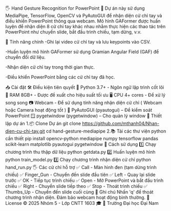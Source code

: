 🖐 Hand Gesture Recognition for PowerPoint 🎤
Dự án này sử dụng MediaPipe, TensorFlow, OpenCV và PyAutoGUI để nhận diện cử chỉ tay và điều khiển PowerPoint thông qua webcam. Mô hình GAFormer được huấn luyện để nhận diện 8 cử chỉ tay khác nhau nhằm thực hiện các thao tác trên PowerPoint như chuyển slide, bắt đầu trình chiếu, tạm dừng, v.v.

🎯 Tính năng chính
-Ghi lại video cử chỉ tay và lưu keypoints vào CSV.

-Huấn luyện mô hình GAFormer sử dụng Gramian Angular Field (GAF) để chuyển đổi dữ liệu.

-Nhận diện cử chỉ tay trong thời gian thực.

-Điều khiển PowerPoint bằng các cử chỉ tay đã học.

📥 Cài đặt
🛠 Điều kiện tiên quyết
🐍 Python 3.7+ - Ngôn ngữ lập trình cốt lõi
💾 RAM 8GB+ - Được đề xuất cho hiệu suất tối ưu
🖥 CPU 4+ cores - Để xử lý song song
📷 Webcam - Để sử dụng tính năng nhận diện cử chỉ ( Webcam hoặc Camera hoạt động tốt )
🎯 PyAutoGUI (pyautogui) – Để kiểm soát PowerPoint
🪟 pygetwindow (pygetwindow) – Cho quản lý window
🎥 Thiết lập dự án
1.📦 Clone Dự án
git clone https://github.com/mthanh04/Nhan-dien-cu-chi-tay.git
cd hand-gesture-mediapipe
2.📚 Tải các thư viện python cần thiết
pip install opencv-python mediapipe numpy tensorflow pandas scikit-learn matplotlib pyautogui pygetwindow
🎥 Cách sử dụng
1️⃣ Chạy chương trình thu thập dữ liệu
python getdata.py
2️⃣ Huấn luyện mô hình
python train_model.py
3️⃣ Chạy chương trình nhận diện cử chỉ
python hand_run.py
🖐 Các cử chỉ hỗ trợ
✅ Call - Màn hình đen (tạm dừng trình chiếu)
✅ Finger_Gun - Chuyển đến slide đầu tiên
✅ Left - Quay lại slide trước
✅ OK - Tiếp tục trình chiếu
✅ Open - Mở PowerPoint và bắt đầu trình chiếu
✅ Right - Chuyển slide tiếp theo
✅ Stop - Thoát trình chiếu
✅ Thumbs_Up - Chuyển đến slide cuối cùng
📌 Ghi chú
Nhấn 'q' để thoát chương trình nhận diện.
Đảm bảo webcam hoạt động bình thường.
📝 License
© 2025 Nhóm 5 - Lớp CNTT 1603 🎓
🏫 Trường Đại học Đại Nam
